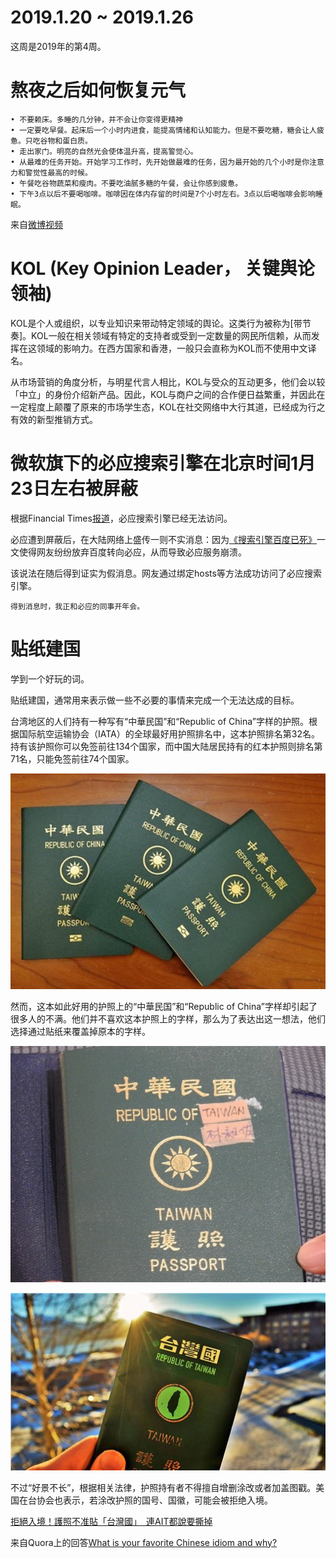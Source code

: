 # 2019.1.20 ~ 2019.1.26

这周是2019年的第4周。


# 熬夜之后如何恢复元气

	• 不要赖床。多睡的几分钟，并不会让你变得更精神
	• 一定要吃早餐。起床后一个小时内进食，能提高情绪和认知能力。但是不要吃糖，糖会让人疲惫。只吃谷物和蛋白质。
	• 走出家门。明亮的自然光会使体温升高，提高警觉心。
	• 从最难的任务开始。开始学习工作时，先开始做最难的任务，因为最开始的几个小时是你注意力和警觉性最高的时候。
	• 午餐吃谷物蔬菜和瘦肉。不要吃油腻多糖的午餐，会让你感到疲惫。
	• 下午3点以后不要喝咖啡。咖啡因在体内存留的时间是7个小时左右。3点以后喝咖啡会影响睡眠。

来自[微博视频](http://video.weibo.com/show?fid=1034:4330181985278871)

# KOL (Key Opinion Leader， 关键舆论领袖)

KOL是个人或组织，以专业知识来带动特定领域的舆论。这类行为被称为[带节奏]。KOL一般在相关领域有特定的支持者或受到一定数量的网民所信赖，从而发挥在这领域的影响力。在西方国家和香港，一般只会直称为KOL而不使用中文译名。

从市场营销的角度分析，与明星代言人相比，KOL与受众的互动更多，他们会以较「中立」的身份介绍新产品。因此，KOL与商户之间的合作便日益繁重，并因此在一定程度上颠覆了原来的市场学生态，KOL在社交网络中大行其道，已经成为行之有效的新型推销方式。

# 微软旗下的必应搜索引擎在北京时间1月23日左右被屏蔽

根据Financial Times[报道](https://www.cnet.com/news/microsofts-bing-search-engine-blocked-in-china/)，必应搜索引擎已经无法访问。

必应遭到屏蔽后，在大陆网络上盛传一则不实消息：因为[《搜索引擎百度已死》](http://finance.sina.com.cn/stock/usstock/c/2019-01-22/doc-ihrfqzka0110977.shtml)一文使得网友纷纷放弃百度转向必应，从而导致必应服务崩溃。

该说法在随后得到证实为假消息。网友通过绑定hosts等方法成功访问了必应搜索引擎。

    得到消息时，我正和必应的同事开年会。

# 贴纸建国

学到一个好玩的词。

贴纸建国，通常用来表示做一些不必要的事情来完成一个无法达成的目标。

台湾地区的人们持有一种写有“中華民国”和“Republic of China”字样的护照。根据国际航空运输协会（IATA）的全球最好用护照排名中，这本护照排名第32名。持有该护照你可以免签前往134个国家，而中国大陆居民持有的红本护照则排名第71名，只能免签前往74个国家。

![taiwan](https://raw.githubusercontent.com/plusplus7/solutions/master/weekly/2019/miscs/week4/taiwan-passport.jpg)

然而，这本如此好用的护照上的“中華民国”和“Republic of China”字样却引起了很多人的不满。他们并不喜欢这本护照上的字样，那么为了表达出这一想法，他们选择通过贴纸来覆盖掉原本的字样。

![taiwan](https://raw.githubusercontent.com/plusplus7/solutions/master/weekly/2019/miscs/week4/main-qimg.jpg)

![taiwan](https://raw.githubusercontent.com/plusplus7/solutions/master/weekly/2019/miscs/week4/381695-XXL.jpg)

不过“好景不长”，根据相关法律，护照持有者不得擅自增删涂改或者加盖图戳。美国在台协会也表示，若涂改护照的国号、国徽，可能会被拒绝入境。

[拒絕入境！護照不准貼「台灣國」　連AIT都說要撕掉](https://www.setn.com/News.aspx?NewsID=107124)

来自Quora上的回答[What is your favorite Chinese idiom and why?](https://qr.ae/TUn3Iv)